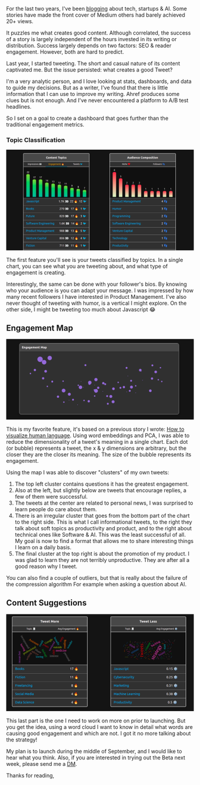 For the last two years, I've been [blogging](http://santiagoq.medium.com/) about tech, startups & AI. Some stories have made the front cover of Medium others had barely achieved 20+ views.

It puzzles me what creates good content. Although correlated, the success of a story is largely independent of the hours invested in its writing or distribution. Success largely depends on two factors: SEO & reader engagement. However, both are hard to predict.

Last year, I started tweeting. The short and casual nature of its content captivated me. But the issue persisted: what creates a good Tweet?

I'm a very analytic person, and I love looking at stats, dashboards, and data to guide my decisions. But as a writer, I've found that there is little information that I can use to improve my writing. Ahref produces some clues but is not enough. And I've never encountered a platform to A/B test headlines.

So I set on a goal to create a dashboard that goes further than the traditional engagement metrics.

### Topic Classification

![Topic Classification](https://raw.githubusercontent.com/SocialQu/Branding/a20575618d0f9ede2d03b4e0eb96b8f1cb3bc1df/static/Topic%20Analysis.png)

The first feature you'll see is your tweets classified by topics. In a single chart, you can see what you are tweeting about, and what type of engagement is creating.

Interestingly, the same can be done with your follower's bios. By knowing who your audience is you can adapt your message. I was impressed by how many recent followers I have interested in Product Management. I've also never thought of tweeting with humor, is a vertical I might explore. On the other side, I might be tweeting too much about Javascript 😂


## Engagement Map

![Engagement Map](https://raw.githubusercontent.com/SocialQu/Branding/a20575618d0f9ede2d03b4e0eb96b8f1cb3bc1df/static/Engagement%20Map.png)

This is my favorite feature, it's based on a previous story I wrote: [How to visualize human language](https://medium.com/analytics-vidhya/how-to-visualize-word-embeddings-7ed0fb047089). Using word embeddings and PCA, I was able to reduce the dimensionality of a tweet's meaning in a single chart. Each dot (or bubble) represents a tweet, the x & y dimensions are arbitrary,  but the closer they are the closer its meaning. The size of the bubble represents its engagement.

Using the map I was able to discover "clusters" of my own tweets:
1. The top left cluster contains questions it has the greatest engagement. 
2. Also at the left, but slightly below are tweets that encourage replies, a few of them were successful.
3. The tweets at the center are related to personal news, I was surprised to learn people do care about them.
4. There is an irregular cluster that goes from the bottom part of the chart to the right side. This is what I call informational tweets, to the right they talk about soft topics as productivity and product, and to the right about technical ones like Software & AI. This was the least successful of all. My goal is now to find a format that allows me to share interesting things I learn on a daily basis.
5. The final cluster at the top right is about the promotion of my product. I was glad to learn they are not terribly unproductive. They are after all a good reason why I tweet.

You can also find a couple of outliers, but that is really about the failure of the compression algorithm  For example when asking a question about AI.


## Content Suggestions

![Content Suggestions](https://raw.githubusercontent.com/SocialQu/Branding/a20575618d0f9ede2d03b4e0eb96b8f1cb3bc1df/static/Content%20Suggestions.png)

This last part is the one I need to work on more on prior to launching. But you get the idea, using a word cloud I want to know in detail what words are causing good engagement and which are not. I got it no more talking about the strategy!

My plan is to launch during the middle of September, and I would like to hear what you think. Also, if you are interested in trying out the Beta next week, please send me a [DM](https://twitter.com/SocialQui).

Thanks for reading,
